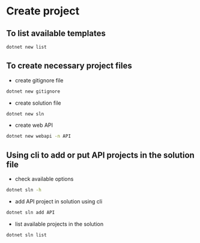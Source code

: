 # Create project

## To list available templates

```zsh
dotnet new list
```

## To create necessary project files

- create gitignore file

```zsh
dotnet new gitignore
```

- create solution file

```zsh
dotnet new sln
```

- create web API

```zsh
dotnet new webapi -n API
```

## Using cli to add or put API projects in the solution file

- check available options

```zsh
dotnet sln -h
```

- add API project in solution using cli

```zsh
dotnet sln add API
```

- list available projects in the solution

```zsh
dotnet sln list
```
